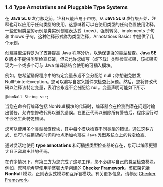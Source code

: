 ### 1.4 Type Annotations and Pluggable Type Systems

在 **Java SE 8** 发行版之前，注释只能应用于声明。从 **Java SE 8** 发行版开始，注释也可以应用于任何类型的使用。这意味着可以在使用类型的任何位置使用注释。一些使用类型的示例是类实例创建表达式（new）、强制转换、implements 子句和 throws 子句。这种注释形式称为类型注释，Annotations Basics 中提供了几个示例。

创建类型注释是为了支持提高 Java 程序分析，以确保更强的类型检查。**Java SE 8** 版本不提供类型检查框架，但它允许您编写（或下载）类型检查框架，该框架实现为一个或多个可与 Java 编译器结合使用的可插入模块。

例如，您希望确保程序中的特定变量永远不会分配给 null；你想避免触发 NullPointerException。您可以编写自定义插件来检查此问题。然后，您将修改代码以注释该特定变量，表明它永远不会分配给 null。变量声明可能如下所示：

```
@NonNull String str;
```

当您在命令行编译包括 NonNull 模块的代码时，编译器会在检测到潜在问题时输出警告，允许您修改代码以避免错误。在更正代码以删除所有警告后，程序运行时不会发生此特定错误。

您可以使用多个类型检查模块，其中每个模块检查不同类型的错误。通过这种方式，您可以在期望的时间和地点添加构建在 Java 类型系统之上的特定检查。

通过灵活地使用 **type annotations** 和可插拔类型检查器的存在，您可以编写更强大且不容易出错的代码。

在许多情况下，有第三方为您完成了这项工作，您不必编写自己的类型检查模块。例如，您可能希望使用华盛顿大学创建的 **Checker Framework**。该框架包括 **NonNull** 模块、正则表达式模块和互斥锁模块。有关更多信息，请参阅 [Checker Framework](http://types.cs.washington.edu/checker-framework/)。

